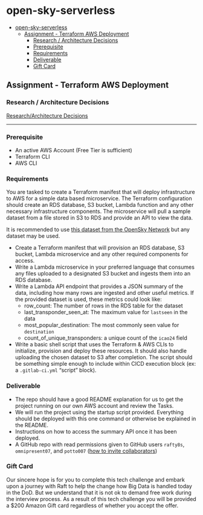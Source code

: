 # open-sky-serverless

- [open-sky-serverless](#open-sky-serverless)
  - [Assignment - Terraform AWS Deployment](#assignment---terraform-aws-deployment)
    - [Research / Architecture Decisions](#research--architecture-decisions)
    - [Prerequisite](#prerequisite)
    - [Requirements](#requirements)
    - [Deliverable](#deliverable)
    - [Gift Card](#gift-card)

## Assignment - Terraform AWS Deployment

### Research / Architecture Decisions

[Research/Architecture Decisions](/docs/research.md)

---

### Prerequisite

- An active AWS Account (Free Tier is sufficient)
- Terraform CLI
- AWS CLI

### Requirements

You are tasked to create a Terraform manifest that will deploy infrastructure to AWS for a simple data based microservice. The Terraform configuration should create an RDS database, S3 bucket, Lambda function and any other necessary infrastructure components. The microservice will pull a sample dataset from a file stored in S3 to RDS and provide an API to view the data.

It is recommended to use [this dataset from the OpenSky Network](https://zenodo.org/record/5377831) but any dataset may be used.

- Create a Terraform manifest that will provision an RDS database, S3 bucket, Lambda microservice and any other required components for access.
- Write a Lambda microservice in your preferred language that consumes any files uploaded to a designated S3 bucket and ingests them into an RDS database.
- Write a Lambda API endpoint that provides a JSON summary of the data, including how many rows are ingested and other useful metrics. If the provided dataset is used, these metrics could look like:
  - row_count: The number of rows in the RDS table for the dataset
  - last_transponder_seen_at: The maximum value for `lastseen` in the data
  - most_popular_destination: The most commonly seen value for `destination`
  - count_of_unique_transponders: a unique count of the `icao24` field
- Write a basic shell script that uses the Terraform & AWS CLIs to initialize, provision and deploy these resources. It should also handle uploading the chosen dataset to S3 after completion. The script should be something simple enough to include within CICD execution block (ex: a `.gitlab-ci.yml` “script” block).

### Deliverable

- The repo should have a good README explanation for us to get the project running on our own AWS account and review the Tasks.
- We will run the project using the startup script provided. Everything should be deployed with this one command or otherwise be explained in the README.
- Instructions on how to access the summary API once it has been deployed.
- A GitHub repo with read permissions given to GitHub users `rafty8s`, `omnipresent07`, and `potto007` ([how to invite collaborators](https://docs.github.com/en/repositories/managing-your-repositorys-settings-and-features/managing-repository-settings/managing-teams-and-people-with-access-to-your-repository#inviting-a-team-or-person))

### Gift Card

Our sincere hope is for you to complete this tech challenge and embark upon a journey with Raft to help the change how Big Data is handled today in the DoD. But we understand that it is not ok to demand free work during the interview process. As a result of this tech challenge you will be provided a \$200 Amazon Gift card regardless of whether you accept the offer.
